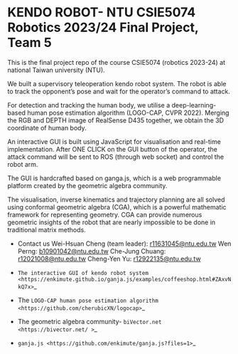 KENDO ROBOT- NTU CSIE5074 Robotics 2023/24 Final Project, Team 5
=======================================
This is the final project repo of the course CSIE5074 (robotics 2023-24) at national Taiwan university (NTU).

We built a supervisory teleoperation kendo robot system. The robot is able to track the opponent’s pose and wait for the operator’s command to attack.

For detection and tracking the human body, we utilise a deep-learning-based human pose estimation algorithm (LOGO-CAP, CVPR 2022). Merging the RGB and DEPTH image of RealSense D435 together, we obtain the 3D coordinate of human body.

An interactive GUI is built using JavaScript for visualisation and real-time implementation. After ONE CLICK on the GUI button of the operator, the attack command will be sent to ROS (through web socket) and control the robot arm.

The GUI is hardcrafted based on ganga.js, which is a web programmable platform created by the geometric algebra community.

The visualisation, inverse kinematics and trajectory planning are all solved using conformal geometric algebra (CGA), which is a powerful mathematic framework for representing geometry. CGA can provide numerous geometric insights of the robot that are nearly impossible to be done in traditional matrix methods.

* Contact us
Wei-Hsuan Cheng (team leader): r11631045@ntu.edu.tw
Wen Perng: b10901042@ntu.edu.tw
Che-Jung Chuang: r12021008@ntu.edu.tw
Cheng-Yen Yu: r12922135@ntu.edu.tw

* `The interactive GUI of kendo robot system <https://enkimute.github.io/ganja.js/examples/coffeeshop.html#ZAxvNkQ7x>`_

* The `LOGO-CAP human pose estimation algorithm <https://github.com/cherubicXN/logocap>`_

* The geometric algebra community- `biVector.net <https://bivector.net/ >`_

* `ganja.js <https://github.com/enkimute/ganja.js?files=1>`_ 
